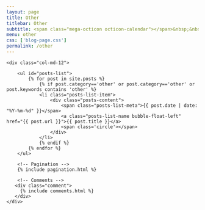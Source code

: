 ```yaml
---
layout: page
title: Other
titlebar: Other
subtitle: <span class="mega-octicon octicon-calendar"></span>&nbsp;&nbsp;专题系列： &nbsp;&nbsp; <a href ="/arch.html"><font color="#1A0DAB">架构</font></a>&nbsp;&nbsp; <a href ="/life.html"><font color="#EB9439">故事</font></a>&nbsp;&nbsp; <a href ="/docker.html"><font color="#1E90FF">Docker</font></a>
menu: other
css: ['blog-page.css']
permalink: /other
---
```


<div class="row">

    <div class="col-md-12">

        <ul id="posts-list">
            {% for post in site.posts %}
                {% if post.category=='other' or post.category=='other' or post.keywords contains 'other' %}
                <li class="posts-list-item">
                    <div class="posts-content">
                        <span class="posts-list-meta">{{ post.date | date: "%Y-%m-%d" }}</span>
                        <a class="posts-list-name bubble-float-left" href="{{ post.url }}">{{ post.title }}</a>
                        <span class='circle'></span>
                    </div>
                </li>
                {% endif %}
            {% endfor %}
        </ul> 

        <!-- Pagination -->
        {% include pagination.html %}

        <!-- Comments -->
       <div class="comment">
         {% include comments.html %}
       </div>
    </div>

</div>
<script>
    $(document).ready(function(){

        // Enable bootstrap tooltip
        $("body").tooltip({ selector: '[data-toggle=tooltip]' });

    });
</script>